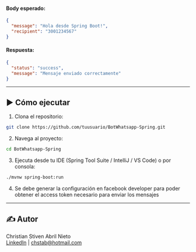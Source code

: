 #### Body esperado:
```json
{
  "message": "Hola desde Spring Boot!",
  "recipient": "3001234567"
}
```

#### Respuesta:
```json
{
  "status": "success",
  "message": "Mensaje enviado correctamente"
}
```

---

## ▶️ Cómo ejecutar

1. Clona el repositorio:
```bash
git clone https://github.com/tuusuario/BotWhatsapp-Spring.git
```

2. Navega al proyecto:
```bash
cd BotWhatsapp-Spring
```

3. Ejecuta desde tu IDE (Spring Tool Suite / IntelliJ / VS Code) o por consola:
```bash
./mvnw spring-boot:run
```
4. Se debe generar la configuración en facebook developer para poder obtener el access token necesario para enviar los mensajes

---

## ✍️ Autor
Christian Stiven Abril Nieto  
[LinkedIn](https://www.linkedin.com/in/christian-stiven-abril-nieto) | chstab@hotmail.com
